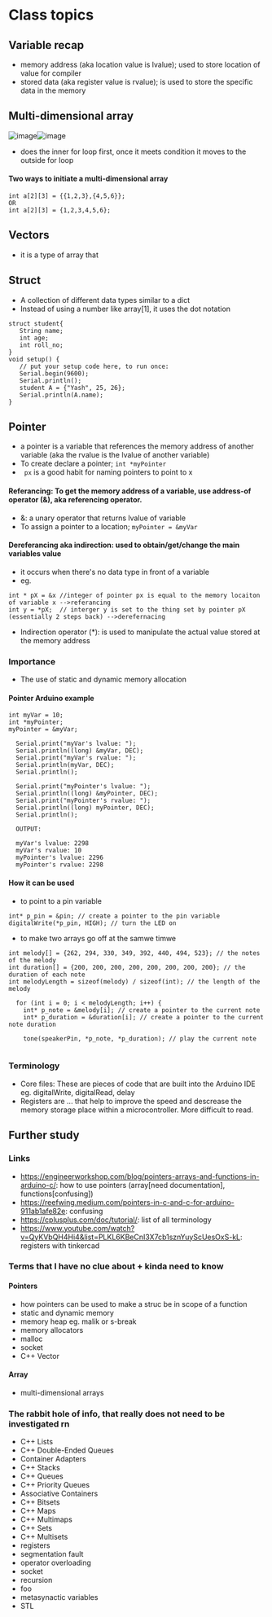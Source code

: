 # Class topics



## Variable recap
- memory address (aka location value is lvalue); used to store location of value for compiler
- stored data (aka register value is rvalue); is used to store the specific data in the memory  
## Multi-dimensional array
![image](https://user-images.githubusercontent.com/109852885/236711491-2141c877-e2ab-45f4-bc40-ca77cba7963b.png)![image](https://user-images.githubusercontent.com/109852885/236711676-c37f2bab-77cd-461e-a6ca-187dd2991575.png)
- does the inner for loop first, once it meets condition it moves to the outside for loop
#### Two ways to initiate a multi-dimensional array 
```
int a[2][3] = {{1,2,3},{4,5,6}};
OR
int a[2][3] = {1,2,3,4,5,6};

```
## Vectors
- it is a type of array that 
## Struct
- A collection of different data types similar to a dict 
- Instead of using a number like array[1], it uses the dot notation

```
struct student{
   String name;
   int age;
   int roll_no;
}
void setup() {
   // put your setup code here, to run once:
   Serial.begin(9600);
   Serial.println();
   student A = {"Yash", 25, 26};
   Serial.println(A.name);
}
```
## Pointer
- a pointer is a variable that references the memory address of another variable (aka the rvalue is the lvalue of another variable)
- To create declare a pointer; ```int *myPointer```
- ``` px``` is a good habit for naming pointers to point to x

#### Referancing: To get the memory address of a variable, use address-of operator (&), aka referencing operator. 
- &: a unary operator that returns lvalue of variable
- To assign a pointer to a location; ```myPointer = &myVar```

#### Dereferancing aka indirection: used to obtain/get/change the main variables value
- it occurs when there's no data type in front of a variable 
- eg. 
```
int * pX = &x //integer of pointer px is equal to the memory locaiton of variable x -->referancing
int y = *pX;  // interger y is set to the thing set by pointer pX (essentially 2 steps back) -->derefernacing
```
- Indirection operator (*): is used to manipulate the actual value stored at the memory address

### Importance
- The use of static and dynamic memory allocation
#### Pointer Arduino example 
```
int myVar = 10;
int *myPointer;
myPointer = &myVar;

  Serial.print("myVar's lvalue: ");
  Serial.println((long) &myVar, DEC);
  Serial.print("myVar's rvalue: ");
  Serial.println(myVar, DEC);
  Serial.println();
  
  Serial.print("myPointer's lvalue: ");
  Serial.println((long) &myPointer, DEC);
  Serial.print("myPointer's rvalue: ");
  Serial.println((long) myPointer, DEC);
  Serial.println();
  
  OUTPUT:
  
  myVar's lvalue: 2298
  myVar's rvalue: 10
  myPointer's lvalue: 2296
  myPointer's rvalue: 2298
```
#### How it can be used
-  to point to a pin variable
```
int* p_pin = &pin; // create a pointer to the pin variable
digitalWrite(*p_pin, HIGH); // turn the LED on 
```
- to make two arrays go off at the samwe timwe
```
int melody[] = {262, 294, 330, 349, 392, 440, 494, 523}; // the notes of the melody
int duration[] = {200, 200, 200, 200, 200, 200, 200, 200}; // the duration of each note
int melodyLength = sizeof(melody) / sizeof(int); // the length of the melody

  for (int i = 0; i < melodyLength; i++) {
    int* p_note = &melody[i]; // create a pointer to the current note
    int* p_duration = &duration[i]; // create a pointer to the current note duration
    
    tone(speakerPin, *p_note, *p_duration); // play the current note
    
```
### Terminology
- Core files: These are pieces of code that are built into the Arduino IDE eg. digitalWrite, digitalRead, delay
- Registers are ... that help to improve the speed and descrease the memory storage place within a microcontroller. More difficult to read. 

## Further study

### Links
- https://engineerworkshop.com/blog/pointers-arrays-and-functions-in-arduino-c/: how to use pointers (array[need documentation], functions[confusing])
- https://reefwing.medium.com/pointers-in-c-and-c-for-arduino-911ab1afe82e: confusing
- https://cplusplus.com/doc/tutorial/: list of all terminology
- https://www.youtube.com/watch?v=QyKVbQH4Hi4&list=PLKL6KBeCnI3X7cb1sznYuyScUesOxS-kL: registers with tinkercad
### Terms that I have no clue about + kinda need to know

#### Pointers
- how pointers can be used to make a struc be in scope of a function
- static and dynamic memory
- memory heap eg. malik or s-break
- memory allocators
- malloc
- socket
- C++ Vector
#### Array
- multi-dimensional arrays

### The rabbit hole of info, that really does not need to be investigated rn
- C++ Lists
- C++ Double-Ended Queues
- Container Adapters
- C++ Stacks
- C++ Queues
- C++ Priority Queues
- Associative Containers
- C++ Bitsets
- C++ Maps
- C++ Multimaps
- C++ Sets
- C++ Multisets
- registers
- segmentation fault
- operator overloading
- socket
- recursion
- foo
- metasynactic variables
- STL
